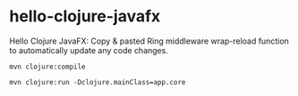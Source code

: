 # hello-clojure-javafx

Hello Clojure JavaFX: Copy & pasted Ring middleware wrap-reload function to automatically update any code changes.

```
mvn clojure:compile
```

```
mvn clojure:run -Dclojure.mainClass=app.core
```

